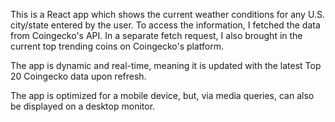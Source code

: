 This is a React app which shows the current weather conditions for any U.S. city/state entered by the user. 
To access the information, I fetched the data from Coingecko's API. In a separate fetch request, I also brought in the current top trending coins on Coingecko's platform.

The app is dynamic and real-time, meaning it is updated with the latest Top 20 Coingecko data upon refresh.

The app is optimized for a mobile device, but, via media queries, can also be displayed on a desktop monitor.
